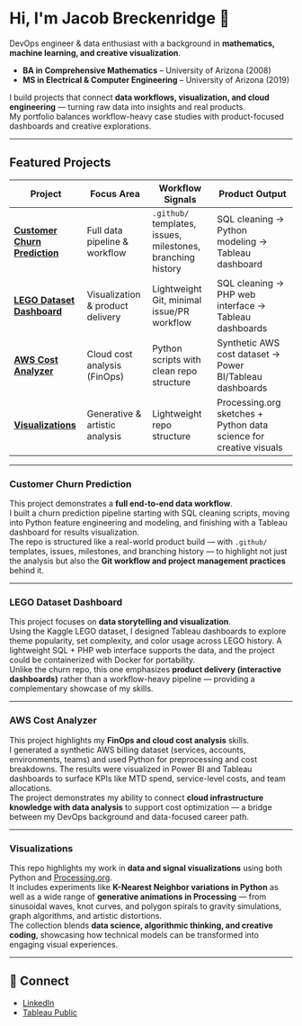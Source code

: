 # Hi, I'm Jacob Breckenridge 👋

DevOps engineer & data enthusiast with a background in **mathematics, machine learning, and creative visualization**.  
- **BA in Comprehensive Mathematics** – University of Arizona (2008)  
- **MS in Electrical & Computer Engineering** – University of Arizona (2019)  

I build projects that connect **data workflows, visualization, and cloud engineering** — turning raw data into insights and real products.  
My portfolio balances workflow-heavy case studies with product-focused dashboards and creative explorations.  

---

## Featured Projects

| Project | Focus Area | Workflow Signals | Product Output |
|---------|------------|------------------|----------------|
| **[Customer Churn Prediction](https://github.com/jbrdge/churn-prediction)** | Full data pipeline & workflow | `.github/` templates, issues, milestones, branching history | SQL cleaning → Python modeling → Tableau dashboard |
| **[LEGO Dataset Dashboard](https://github.com/jbrdge/lego)** | Visualization & product delivery | Lightweight Git, minimal issue/PR workflow | SQL cleaning → PHP web interface → Tableau dashboards |
| **[AWS Cost Analyzer](https://public.tableau.com/app/profile/jacob.breckenridge3515/viz/AWSCostDashboard-Sample1Month/AWSCostAnalysisAug2025)** | Cloud cost analysis (FinOps) | Python scripts with clean repo structure | Synthetic AWS cost dataset → Power BI/Tableau dashboards |
| **[Visualizations](https://github.com/jbrdge/Visualizations)** | Generative & artistic analysis | Lightweight repo structure | Processing.org sketches + Python data science for creative visuals |

---

### Customer Churn Prediction
This project demonstrates a **full end-to-end data workflow**.  
I built a churn prediction pipeline starting with SQL cleaning scripts, moving into Python feature engineering and modeling, and finishing with a Tableau dashboard for results visualization.  
The repo is structured like a real-world product build — with `.github/` templates, issues, milestones, and branching history — to highlight not just the analysis but also the **Git workflow and project management practices** behind it.

---

### LEGO Dataset Dashboard
This project focuses on **data storytelling and visualization**.  
Using the Kaggle LEGO dataset, I designed Tableau dashboards to explore theme popularity, set complexity, and color usage across LEGO history. A lightweight SQL + PHP web interface supports the data, and the project could be containerized with Docker for portability.  
Unlike the churn repo, this one emphasizes **product delivery (interactive dashboards)** rather than a workflow-heavy pipeline — providing a complementary showcase of my skills.

---

### AWS Cost Analyzer

This project highlights my **FinOps and cloud cost analysis** skills.  
I generated a synthetic AWS billing dataset (services, accounts, environments, teams) and used Python for preprocessing and cost breakdowns. The results were visualized in Power BI and Tableau dashboards to surface KPIs like MTD spend, service-level costs, and team allocations.  
The project demonstrates my ability to connect **cloud infrastructure knowledge with data analysis** to support cost optimization — a bridge between my DevOps background and data-focused career path.

---

### Visualizations
This repo highlights my work in **data and signal visualizations** using both Python and [Processing.org](https://processing.org/).  
It includes experiments like **K-Nearest Neighbor variations in Python** as well as a wide range of **generative animations in Processing** — from sinusoidal waves, knot curves, and polygon spirals to gravity simulations, graph algorithms, and artistic distortions.  
The collection blends **data science, algorithmic thinking, and creative coding**, showcasing how technical models can be transformed into engaging visual experiences.

---

## 🔗 Connect
- [LinkedIn](https://www.linkedin.com/in/jacobbreckenridge/) 
- [Tableau Public](https://public.tableau.com/app/profile/jacob.breckenridge3515/vizzes)  
